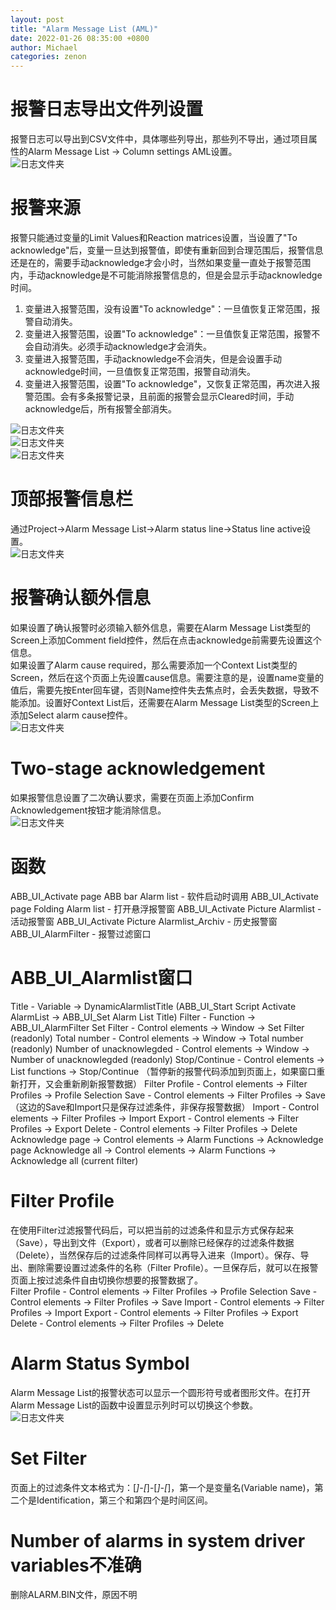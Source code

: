 ```yaml
---
layout: post
title: "Alarm Message List (AML)"
date: 2022-01-26 08:35:00 +0800
author: Michael
categories: zenon
---
```


# 报警日志导出文件列设置
报警日志可以导出到CSV文件中，具体哪些列导出，那些列不导出，通过项目属性的Alarm Message List -> Column settings AML设置。  
![日志文件夹](/assets/zenon/AMLCSVColumn.png) 

# 报警来源
报警只能通过变量的Limit Values和Reaction matrices设置，当设置了"To acknowledge"后，变量一旦达到报警值，即使有重新回到合理范围后，报警信息还是在的，需要手动acknowledge才会小时，当然如果变量一直处于报警范围内，手动acknowledge是不可能消除报警信息的，但是会显示手动acknowledge时间。  

1. 变量进入报警范围，没有设置"To acknowledge"：一旦值恢复正常范围，报警自动消失。
2. 变量进入报警范围，设置"To acknowledge"：一旦值恢复正常范围，报警不会自动消失。必须手动acknowledge才会消失。
3. 变量进入报警范围，手动acknowledge不会消失，但是会设置手动acknowledge时间，一旦值恢复正常范围，报警自动消失。
4. 变量进入报警范围，设置"To acknowledge"，又恢复正常范围，再次进入报警范围。会有多条报警记录，且前面的报警会显示Cleared时间，手动acknowledge后，所有报警全部消失。

![日志文件夹](/assets/zenon/VariableAML.png)  
![日志文件夹](/assets/zenon/AlarmAcknowledged.png)  
![日志文件夹](/assets/zenon/AlarmCleared.png)  

# 顶部报警信息栏
通过Project->Alarm Message List->Alarm status line->Status line active设置。  
![日志文件夹](/assets/zenon/AlarmStatusLine.png)  

# 报警确认额外信息
如果设置了确认报警时必须输入额外信息，需要在Alarm Message List类型的Screen上添加Comment field控件，然后在点击acknowledge前需要先设置这个信息。  
如果设置了Alarm cause required，那么需要添加一个Context List类型的Screen，然后在这个页面上先设置cause信息。需要注意的是，设置name变量的值后，需要先按Enter回车键，否则Name控件失去焦点时，会丢失数据，导致不能添加。设置好Context List后，还需要在Alarm Message List类型的Screen上添加Select alarm cause控件。  
![日志文件夹](/assets/zenon/AlarmCommentRequied.png)  

# Two-stage acknowledgement
如果报警信息设置了二次确认要求，需要在页面上添加Confirm Acknowledgement按钮才能消除信息。  
![日志文件夹](/assets/zenon/ConfirmAcknowledgement.png)  

# 函数
ABB_UI_Activate page ABB bar Alarm list - 软件启动时调用
ABB_UI_Activate page Folding Alarm list - 打开悬浮报警窗
ABB_UI_Activate Picture Alarmlist - 活动报警窗
ABB_UI_Activate Picture Alarmlist_Archiv - 历史报警窗
ABB_UI_AlarmFilter - 报警过滤窗口

# ABB_UI_Alarmlist窗口
Title - Variable -> DynamicAlarmlistTitle (ABB_UI_Start Script Activate AlarmList -> ABB_UI_Set Alarm List Title)
Filter - Function -> ABB_UI_AlarmFilter
Set Filter - Control elements -> Window -> Set Filter (readonly)
Total number - Control elements -> Window -> Total number (readonly)
Number of unacknowlegded - Control elements -> Window -> Number of unacknowlegded (readonly)
Stop/Continue - Control elements -> List functions -> Stop/Continue （暂停新的报警代码添加到页面上，如果窗口重新打开，又会重新刷新报警数据）
Filter Profile - Control elements -> Filter Profiles -> Profile Selection
Save - Control elements -> Filter Profiles -> Save （这边的Save和Import只是保存过滤条件，非保存报警数据）
Import - Control elements -> Filter Profiles -> Import
Export - Control elements -> Filter Profiles -> Export
Delete - Control elements -> Filter Profiles -> Delete
Acknowledge page -> Control elements -> Alarm Functions -> Acknowledge page
Acknowledge all -> Control elements -> Alarm Functions -> Acknowledge all (current filter)

# Filter Profile
在使用Filter过滤报警代码后，可以把当前的过滤条件和显示方式保存起来（Save），导出到文件（Export），或者可以删除已经保存的过滤条件数据（Delete），当然保存后的过滤条件同样可以再导入进来（Import）。保存、导出、删除需要设置过滤条件的名称（Filter Profile）。一旦保存后，就可以在报警页面上按过滤条件自由切换你想要的报警数据了。    
Filter Profile - Control elements -> Filter Profiles -> Profile Selection
Save - Control elements -> Filter Profiles -> Save
Import - Control elements -> Filter Profiles -> Import
Export - Control elements -> Filter Profiles -> Export
Delete - Control elements -> Filter Profiles -> Delete

# Alarm Status Symbol
Alarm Message List的报警状态可以显示一个圆形符号或者图形文件。在打开Alarm Message List的函数中设置显示列时可以切换这个参数。  
![日志文件夹](/assets/zenon/AlarmStatusSymbol.png)  

# Set Filter
页面上的过滤条件文本格式为：[*]-[*]-[*]-[*]，第一个是变量名(Variable name)，第二个是Identification，第三个和第四个是时间区间。

# Number of alarms in system driver variables不准确
删除ALARM.BIN文件，原因不明  